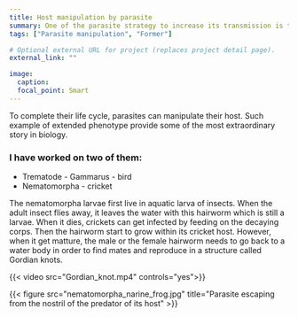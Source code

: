```yaml
---
title: Host manipulation by parasite
summary: One of the parasite strategy to increase its transmission is to manipulates its host. I started science by studying such strategy.
tags: ["Parasite manipulation", "Former"]

# Optional external URL for project (replaces project detail page).
external_link: ""

image:
  caption:
  focal_point: Smart
---
```


To complete their life cycle, parasites can manipulate their host. Such example of extended phenotype provide some of the most extraordinary story in biology. 
<h3>I have worked on two of them:</h3>
<ul>
  <li>Trematode - Gammarus - bird </li>
  <li>Nematomorpha - cricket</li>
</ul>  

The nematomorpha larvae first live in aquatic larva of insects. When the adult insect flies away, it leaves the water with this hairworm which is still a larvae. When it dies, crickets can get infected by feeding on the decaying corps. Then the hairworm start to grow within its cricket host. However, when it get matture, the male or the female hairworm needs to go back to a water body in order to find mates and reproduce in a structure called Gordian knots.

{{< video src="Gordian_knot.mp4" controls="yes">}} 


{{< figure src="nematomorpha_narine_frog.jpg" title="Parasite escaping from the nostril of the predator of its host" >}}


